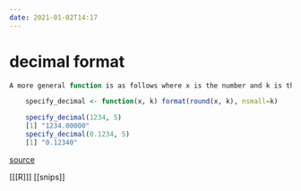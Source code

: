```yaml
---
date: 2021-01-02T14:17
---
```


# decimal format

```r
A more general function is as follows where x is the number and k is the number of decimals to show.

    specify_decimal <- function(x, k) format(round(x, k), nsmall=k)

    specify_decimal(1234, 5)
    [1] "1234.00000"
    specify_decimal(0.1234, 5)
    [1] "0.12340"

```

[source](http://bit.ly/1O4Xcch)

[[[R]]]
[[snips]]